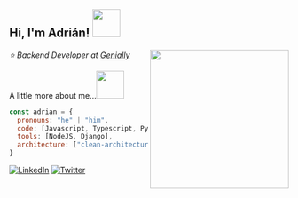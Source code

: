 <h2> Hi, I'm Adrián! <img src="https://media.giphy.com/media/mGcNjsfWAjY5AEZNw6/giphy.gif" width="50"></h2>
<img align='right' src="https://media.giphy.com/media/lRLzrbhmh5pFf4jOga/giphy.gif?cid=ecf05e47w30g0l1947h0zkwzrzjiiwujeik2srf1oydy5e23&rid=giphy.gif&ct=s" width="250">
<p><em>⭐ Backend Developer at <a href="https://genial.ly/">Genially</a></em></p>

A little more about me...<img src="https://media.giphy.com/media/kuWN0iF9BLQKk/giphy.gif?cid=ecf05e475ukrs3ws5u79jt9pj1ltk59fwtc5y91wniqbzb06&rid=giphy.gif&ct=s" width="50"> 

```javascript
const adrian = {
  pronouns: "he" | "him",
  code: [Javascript, Typescript, Python],
  tools: [NodeJS, Django],
  architecture: ["clean-architecture", "event-driven", "functional-programming"]
}
```


[![LinkedIn](https://img.shields.io/badge/-LINKEDIN-0077B5?style=for-the-badge&logo=linkedin&logoColor=white)](https://www.linkedin.com/in/adrianlopezgue/)
[![Twitter](https://img.shields.io/badge/-TWITTER-0077B5?style=for-the-badge&logo=twitter&logoColor=white)](https://www.twitter.com/adrianlopezgue/)
